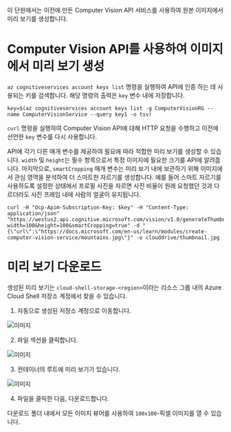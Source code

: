 이 단원에서는 이전에 만든 Computer Vision API 서비스를 사용하여 원본 이미지에서 미리 보기를 생성합니다.

# <a name="generate-a-thumbnail-from-an-image-with-computer-vision-api"></a>Computer Vision API를 사용하여 이미지에서 미리 보기 생성

`az cognitiveservices account keys list` 명령을 실행하여 API에 인증 하는 데 사용되는 키를 검색합니다. 해당 명령의 출력은 `key` 변수 내에 저장합니다.

```azurecli
key=$(az cognitiveservices account keys list -g ComputerVisionRG --name ComputerVisionService --query key1 -o tsv)
```

`curl` 명령을 실행하여 Computer Vision API에 대해 HTTP 요청을 수행하고 이전에 선언한 `key` 변수를 다시 사용합니다.

API에 각기 다른 매개 변수를 제공하여 필요에 따라 적합한 미리 보기를 생성할 수 있습니다. `width` 및 `height`는 필수 항목으로서 특정 이미지에 필요한 크기를 API에 알려줍니다. 마지막으로, `smartCropping` 매개 변수는 미리 보기 내에 보관하기 위해 이미지에서 관심 영역을 분석하여 더 스마트한 자르기를 생성합니다. 예를 들어 스마트 자르기를 사용하도록 설정한 상태에서 프로필 사진을 자르면 사진 비율이 원래 요청했던 것과 다르더라도 사진 프레임 내에 사람의 얼굴이 유지됩니다.

```azurecli
curl -H "Ocp-Apim-Subscription-Key: $key" -H "Content-Type: application/json" "https://westus2.api.cognitive.microsoft.com/vision/v1.0/generateThumbnail?width=100&height=100&smartCropping=true" -d "{\"url\":\"https://docs.microsoft.com/en-us/learn/modules/create-computer-vision-service/mountains.jpg\"}" -o clouddrive/thumbnail.jpg
```

# <a name="downloading-the-thumbnail"></a>미리 보기 다운로드

생성된 미리 보기는 `cloud-shell-storage-<region>`이라는 리소스 그룹 내의 Azure Cloud Shell 저장소 계정에서 찾을 수 있습니다.

1. 자동으로 생성된 저장소 계정으로 이동합니다.

![이미지](../images/storage-account.png)

2. 파일 섹션을 클릭합니다.

![이미지](../images/storage-account-click-on-files.png)

3. 컨테이너의 루트에 미리 보기가 있습니다.

![이미지](../images/storage-account-thumbnail.png)

4. 파일을 클릭한 다음, 다운로드합니다.

다운로드 폴더 내에서 모든 이미지 뷰어를 사용하여 `100x100`-픽셀 이미지를 열 수 있습니다.